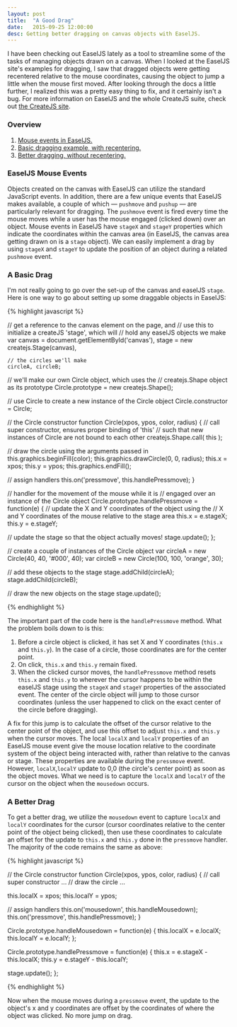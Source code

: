 ```yaml
---
layout: post
title:  "A Good Drag"
date:   2015-09-25 12:00:00
desc: Getting better dragging on canvas objects with EaselJS.
---
```


I have been checking out EaselJS lately as a tool to streamline some of the tasks of managing objects drawn on a canvas. When I looked at the EaselJS site's examples for dragging, I saw that dragged objects were getting recentered relative to the mouse coordinates, causing the object to jump a little when the mouse first moved. After looking through the docs a little further, I realized this was a pretty easy thing to fix, and it certainly isn't a bug. For more information on EaselJS and the whole CreateJS suite, check out [the CreateJS site](http://createjs.com/).


### Overview

1. [Mouse events in EaselJS.](#easeljs-mouse-events)
2. [Basic dragging example, with recentering.](#a-basic-drag)
3. [Better dragging, without recentering.](#a-better-drag)


### EaselJS Mouse Events

Objects created on the canvas with EaselJS can utilize the standard JavaScript events. In addition, there are a few unique events that EaselJS makes available, a couple of which &mdash; `pushmove` and `pushup` &mdash; are particularly relevant for dragging. The `pushmove` event is fired every time the mouse moves while a user has the mouse engaged (clicked down) over an object. Mouse events in EaselJS have `stageX` and `stageY` properties which indicate the coordinates within the canvas area (in EaselJS, the canvas area getting drawn on is a `stage` object). We can easily implement a drag by using `stageX` and `stageY` to update the position of an object during a related `pushmove` event.


### A Basic Drag

I'm not really going to go over the set-up of the canvas and easelJS `stage`. Here is one way to go about setting up some draggable objects in EaselJS:

{% highlight javascript %}

// get a reference to the canvas element on the page, and
// use this to initialize a createJS 'stage', which will
// hold any easelJS objects we make
var canvas = document.getElementById('canvas'),
    stage = new createjs.Stage(canvas),

    // the circles we'll make
    circleA, circleB;

// we'll make our own Circle object, which uses the
// createjs.Shape object as its prototype
Circle.prototype = new createjs.Shape();

// use Circle to create a new instance of the Circle object
Circle.constructor = Circle;

// the Circle constructor
function Circle(xpos, ypos, color, radius) {
  // call super constructor, ensures proper binding of 'this'
  // such that new instances of Circle are not bound to each other
  createjs.Shape.call( this );

  // draw the circle using the arguments passed in
  this.graphics.beginFill(color);
  this.graphics.drawCircle(0, 0, radius);
  this.x = xpos;
  this.y = ypos;
  this.graphics.endFill();

  // assign handlers
  this.on('pressmove', this.handlePressmove);
}

// handler for the movement of the mouse while it is
// engaged over an instance of the Circle object
Circle.prototype.handlePressmove = function(e) {
  // update the X and Y coordinates of the object using the
  // X and Y coordinates of the mouse relative to the stage area
  this.x = e.stageX;
  this.y = e.stageY;

  // update the stage so that the object actually moves!
  stage.update();
};

// create a couple of instances of the Circle object
var circleA = new Circle(40, 40, '#000', 40);
var circleB = new Circle(100, 100, 'orange', 30);

// add these objects to the stage
stage.addChild(circleA);
stage.addChild(circleB);

// draw the new objects on the stage
stage.update();

{% endhighlight %}

The important part of the code here is the `handlePressmove` method. What the problem boils down to is this:

1. Before a circle object is clicked, it has set X and Y coordinates (`this.x` and `this.y`). In the case of a circle, those coordinates are for the center point.
2. On click, `this.x` and `this.y` remain fixed.
3. When the clicked cursor moves, the `handlePressmove` method resets `this.x` and `this.y` to wherever the cursor happens to be within the easelJS stage using the `stageX` and `stageY` properties of the associated event. The center of the circle object will jump to those cursor coordinates (unless the user happened to click on the exact center of the circle before dragging).

A fix for this jump is to calculate the offset of the cursor relative to the center point of the object, and use this offset to adjust `this.x` and `this.y` when the cursor moves. The local `localX` and `localY` properties of an EaselJS mouse event give the mouse location relative to the coordinate system of the object being interacted with, rather than relative to the canvas or stage. These properties are available during the `pressmove` event. However, `localX`,`localY` update to 0,0 (the circle's center point) as soon as the object moves. What we need is to capture the `localX` and `localY` of the cursor on the object when the `mousedown` occurs.


### A Better Drag

To get a better drag, we utilize the `mousedown` event to capture `localX` and `localY` coordinates for the cursor (cursor coordinates relative to the center point of the object being clicked), then use these coordinates to calculate an offset for the update to `this.x` and `this.y` done in the `pressmove` handler. The majority of the code remains the same as above:

{% highlight javascript %}

// the Circle constructor
function Circle(xpos, ypos, color, radius) {
  // call super constructor ...
  // draw the circle ...

  this.localX = xpos;
  this.localY = ypos;

  // assign handlers
  this.on('mousedown', this.handleMousedown);
  this.on('pressmove', this.handlePressmove);
}

Circle.prototype.handleMousedown = function(e) {
  this.localX = e.localX;
  this.localY = e.localY;
};

Circle.prototype.handlePressmove = function(e) {
  this.x = e.stageX - this.localX;
  this.y = e.stageY - this.localY;

  stage.update();
};

{% endhighlight %}

Now when the mouse moves during a `pressmove` event, the update to the object's x and y coordinates are offset by the coordinates of where the object was clicked. No more jump on drag.
